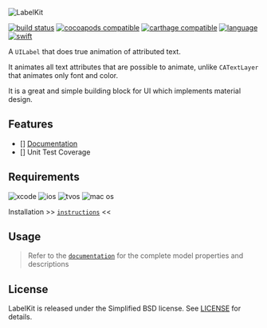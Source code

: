 ![LabelKit](/LabelKit.gif)

[![build status](https://travis-ci.org/edudnyk/LabelKit.svg)](https://travis-ci.org/edudnyk/LabelKit)
[![cocoapods compatible](https://img.shields.io/badge/cocoapods-compatible-brightgreen.svg)](https://cocoapods.org/pods/LabelKit)
[![carthage compatible](https://img.shields.io/badge/carthage-compatible-brightgreen.svg)](https://github.com/Carthage/Carthage)
[![language](https://img.shields.io/badge/spm-compatible-brightgreen.svg)](https://swift.org)
[![swift](https://img.shields.io/badge/swift-5.0-orange.svg)](https://github.com/edudnyk/LabelKit/releases)

A `UILabel` that does true animation of attributed text.

It animates all text attributes that are possible to animate, unlike  `CATextLayer` that animates only font and color.

It is a great and simple building block for UI which implements material design.

## Features
- [] [Documentation](http://cocoadocs.org/docsets/LabelKit)
- [] Unit Test Coverage

## Requirements

![xcode](https://img.shields.io/badge/xcode-10.1%2b-lightgrey.svg)
![ios](https://img.shields.io/badge/ios-8.0%2b-lightgrey.svg)
![tvos](https://img.shields.io/badge/tvos-9.0%2b-lightgrey.svg)
![mac os](https://img.shields.io/badge/mac%20os-10.10%2b-lightgrey.svg)

Installation >> [`instructions`](https://github.com/edudnyk/LabelKit/blob/master/INSTALL.md) <<

## Usage


> Refer to the [`documentation`](http://cocoadocs.org/docsets/LabelKit) for the complete model properties and descriptions

## License

LabelKit is released under the Simplified BSD license. See [LICENSE](https://github.com/edudnyk/LabelKit/blob/master/LICENSE) for details.



